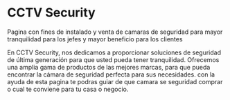 # CCTV Security

Pagina con fines de instalado y venta de camaras de seguridad para mayor tranquilidad para los jefes y mayor beneficio para los clientes 

En CCTV Security, nos dedicamos a proporcionar soluciones de seguridad de última generación para que usted pueda tener tranquilidad.
Ofrecemos una amplia gama de productos de las mejores marcas, para que pueda encontrar la cámara de seguridad perfecta para sus necesidades.
con la ayuda de esta pagina te podras guiar de que camara se seguridad comprar o cual te conviene para tu casa o negocio.